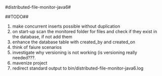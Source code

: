 #distributed-file-monitor-java6#

##TODO##
1. make concurrent inserts possible without duplication
2. on start-up scan the monitored folder for files and check if they exist in the database, if not add them
3. enhance the database table with created\_by and created\_on
3. think of faiure scenarios
4. investigate why versioning is not working (is versioning really needed???.
5. mavenize project
6. redirect standard output to bin/distributed-file-monitor-java6.log
